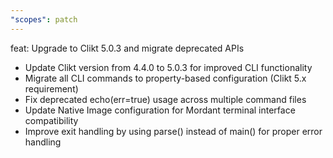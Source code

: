 ```yaml
---
"scopes": patch
---
```


feat: Upgrade to Clikt 5.0.3 and migrate deprecated APIs

- Update Clikt version from 4.4.0 to 5.0.3 for improved CLI functionality
- Migrate all CLI commands to property-based configuration (Clikt 5.x requirement) 
- Fix deprecated echo(err=true) usage across multiple command files
- Update Native Image configuration for Mordant terminal interface compatibility
- Improve exit handling by using parse() instead of main() for proper error handling
